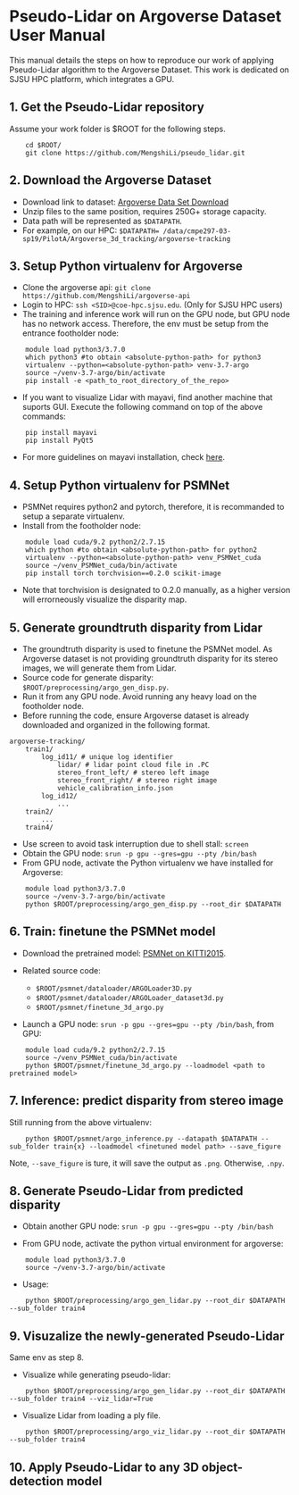# Pseudo-Lidar on Argoverse Dataset User Manual
This manual details the steps on how to reproduce our work of applying Pseudo-Lidar algorithm to the Argoverse Dataset. 
This work is dedicated on SJSU HPC platform, which integrates a GPU. 

## 1. Get the Pseudo-Lidar repository
Assume your work folder is $ROOT for the following steps. 
```
    cd $ROOT/
    git clone https://github.com/MengshiLi/pseudo_lidar.git
```

## 2. Download the Argoverse Dataset
- Download link to dataset: [Argoverse Data Set Download](https://www.argoverse.org/data.html#download-link)
- Unzip files to the same position, requires 250G+ storage capacity.
- Data path will be represented as `$DATAPATH`. 
- For example, on our HPC: `$DATAPATH=
/data/cmpe297-03-sp19/PilotA/Argoverse_3d_tracking/argoverse-tracking`

## 3. Setup Python virtualenv for Argoverse
- Clone the argoverse api: `git clone https://github.com/MengshiLi/argoverse-api`
- Login to HPC: `ssh <SID>@coe-hpc.sjsu.edu`. (Only for SJSU HPC users)
- The training and inference work will run on the GPU node, but GPU node has no network access. Therefore, the env must be setup from the entrance footholder node:
```
    module load python3/3.7.0
    which python3 #to obtain <absolute-python-path> for python3
    virtualenv --python=<absolute-python-path> venv-3.7-argo
    source ~/venv-3.7-argo/bin/activate
    pip install -e <path_to_root_directory_of_the_repo>
```
- If you want to visualize Lidar with mayavi, find another machine that suports GUI. Execute the following command on top of the above commands:
```
    pip install mayavi
    pip install PyQt5
```
- For more guidelines on mayavi installation, check [here](https://docs.enthought.com/mayavi/mayavi/installation.html).

## 4. Setup Python virtualenv for PSMNet
- PSMNet requires python2 and pytorch, therefore, it is recommanded to setup a separate virtualenv.
- Install from the footholder node:
```
    module load cuda/9.2 python2/2.7.15
    which python #to obtain <absolute-python-path> for python2
    virtualenv --python=<absolute-python-path> venv_PSMNet_cuda
    source ~/venv_PSMNet_cuda/bin/activate
    pip install torch torchvision==0.2.0 scikit-image
```
- Note that torchvision is designated to 0.2.0 manually, as a higher version will errorneously visualize the disparity map.

## 5. Generate groundtruth disparity from Lidar 
- The groundtruth disparity is used to finetune the PSMNet model. As Argoverse dataset is not providing groundtruth disparity for its stereo images, we will generate them from Lidar.
- Source code for generate disparity: `$ROOT/preprocessing/argo_gen_disp.py`. 
- Run it from any GPU node. Avoid running any heavy load on the footholder node.
- Before running the code, ensure Argoverse dataset is already downloaded and organized in the following format.
```
argoverse-tracking/
    train1/
        log_id11/ # unique log identifier  
            lidar/ # lidar point cloud file in .PC  
            stereo_front_left/ # stereo left image
            stereo_front_right/ # stereo right image
            vehicle_calibration_info.json
        log_id12/
            ...
    train2/ 
        ...
    train4/  
```
- Use screen to avoid task interruption due to shell stall: `screen`
- Obtain the GPU node: `srun -p gpu --gres=gpu --pty /bin/bash`
- From GPU node, activate the Python virtualenv we have installed for Argoverse:
```
	module load python3/3.7.0
	source ~/venv-3.7-argo/bin/activate
	python $ROOT/preprocessing/argo_gen_disp.py --root_dir $DATAPATH
```

## 6. Train: finetune the PSMNet model
- Download the pretrained model: [PSMNet on KITTI2015](https://drive.google.com/file/d/1pHWjmhKMG4ffCrpcsp_MTXMJXhgl3kF9/view?usp=sharing).
- Related source code: 
  - `$ROOT/psmnet/dataloader/ARGOLoader3D.py`
  - `$ROOT/psmnet/dataloader/ARGOLoader_dataset3d.py`
  - `$ROOT/psmnet/finetune_3d_argo.py`


- Launch a GPU node: `srun -p gpu --gres=gpu --pty /bin/bash`, from GPU: 
``` 
    module load cuda/9.2 python2/2.7.15
    source ~/venv_PSMNet_cuda/bin/activate
    python $ROOT/psmnet/finetune_3d_argo.py --loadmodel <path to pretrained model>
```

## 7. Inference: predict disparity from stereo image
Still running from the above virtualenv: 
```
    python $ROOT/psmnet/argo_inference.py --datapath $DATAPATH --sub_folder train{x} --loadmodel <finetuned model path> --save_figure
```
Note, `--save_figure` is ture, it will save the output as `.png`. Otherwise, `.npy`. 

## 8. Generate Pseudo-Lidar from predicted disparity

- Obtain another GPU node: `srun -p gpu --gres=gpu --pty /bin/bash`

- From GPU node, activate the python virtual environment for argoverse:
```
    module load python3/3.7.0
    source ~/venv-3.7-argo/bin/activate
```
- Usage: 
```
    python $ROOT/preprocessing/argo_gen_lidar.py --root_dir $DATAPATH --sub_folder train4
```

## 9. Visuzalize the newly-generated Pseudo-Lidar
Same env as step 8.
- Visualize while generating pseudo-lidar: 
```
    python $ROOT/preprocessing/argo_gen_lidar.py --root_dir $DATAPATH --sub_folder train4 --viz_lidar=True
```

- Visualize Lidar from loading a ply file. 
```
    python $ROOT/preprocessing/argo_viz_lidar.py --root_dir $DATAPATH --sub_folder train4
```

## 10. Apply Pseudo-Lidar to any 3D object-detection model
